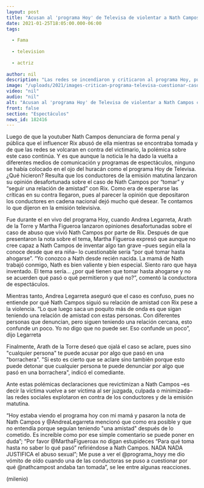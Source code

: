 ```yaml
---
layout: post
title: "Acusan al 'programa Hoy' de Televisa de violentar a Nath Campos con sus opiniones"
date: 2021-01-25T18:05:00.000-06:00
tags:
  
  - Fama
  
  - television
  
  - actriz
  
author: nil
description: "Las redes se incendiaron y criticaron al programa Hoy, pues los conductores opinaron sobre el caso de abuso de Rix hacia la youtuber Nath Campos. Hablaron sobre el alcohol y cuestionaron a la joven que siguió siendo amiga del victimario. "
image: "/uploads/2021/images-critican-programa-televisa-cuestionar-caso.jpg"
video: "nil"
audio: "nil"
alt: "Acusan al 'programa Hoy' de Televisa de violentar a Nath Campos con sus opiniones"
front: false
section: "Espectáculos"
news_id: 182416
---
```


Luego de que la youtuber Nath Campos denunciara de forma penal y pública que el influencer Rix abusó de ella mientras se encontraba tomada y de que las redes se volcaran en contra del victimario, la polémica sobre este caso continúa. Y es que aunque la noticia le ha dado la vuelta a diferentes medios de comunicación y programas de espectáculos, ninguno se había colocado en el ojo del huracán como el programa Hoy de Televisa. ¿Qué hicieron? Resulta que los conductores de la emisión matutina lanzaron su opinión desafortunada sobre el caso de Nath Campos por “tomar” y “seguir una relación de amistad” con Rix. Como era de esperarse las críticas en su contra llegaron, pues al parecer la opinión que depositaron los conductores en cadena nacional dejó mucho qué desear. Te contamos lo que dijeron en la emisión televisiva. 

Fue durante el en vivo del programa Hoy, cuando Andrea Legarreta, Arath de la Torre y Martha Figueroa lanzaron opiniones desafortunadas sobre el caso de abuso que vivió Nath Campos por parte de Rix. Después de que presentaron la nota sobre el tema, Martha Figueroa expresó que aunque no cree capaz a Nath Campos de inventar algo tan grave –pues según ella la conoce desde que era niña– lo cuestionable sería “por qué tomar hasta ahogarse”. “Yo conozco a Nath desde recién nacida. La mamá de Nath trabajó conmigo, Nath es bien valiente y bien especial. Siento raro que haya inventado. El tema sería… ¿por qué tienen que tomar hasta ahogarse y no se acuerden qué pasó o qué permitieron y qué no?”, comentó la conductora de espectáculos. 

Mientras tanto, Andrea Legarreta aseguró que el caso es confuso, pues no entiende por qué Nath Campos siguió su relación de amistad con Rix pese a la violencia. “Lo que luego saca un poquito más de onda es que sigan teniendo una relación de amistad con estas personas. Con diferentes personas que denuncian, pero siguen teniendo una relación cercana, esto confunde un poco. Yo no digo que no puede ser. Eso confunde un poco”, dijo Legarreta 

Finalmente, Arath de la Torre deseó que ojalá el caso se aclare, pues sino "cualquier persona" te puede acusar por algo que pasó en una "borrachera".  "Si esto es cierto que se aclare sino también porque esto puede detonar que cualquier persona te puede denunciar por algo que pasó en una borrachera", indicó el comediante. 

Ante estas polémicas declaraciones que revictimizan a Nath Campos –es decir la víctima vuelve a ser víctima al ser juzgada, culpada o minimizada– las redes sociales explotaron en contra de los conductores y de la emisión matutina. 

“Hoy estaba viendo el programa hoy con mi mamá y pasaron la nota de Nath Campos y @AndreaLegarreta mencionó que como era posible y que no entendía porque seguían teniendo "una amistad" después de lo cometido. Es increíble como por ese simple comentario se puede poner en duda”; “Por favor @MarthaFigueroax no digan estupideces “Para qué toma hasta no saber lo qué pasó” refiriéndose a Nath Campos. NADA NADA JUSTIFICA el abuso sexual”; Me puse a ver el @programa_hoyy me dio vómito de oído cuando una de las conductoras se puso a cuestionar por qué @nathcampost andaba tan tomada”, se lee entre algunas reacciones. 


(milenio)